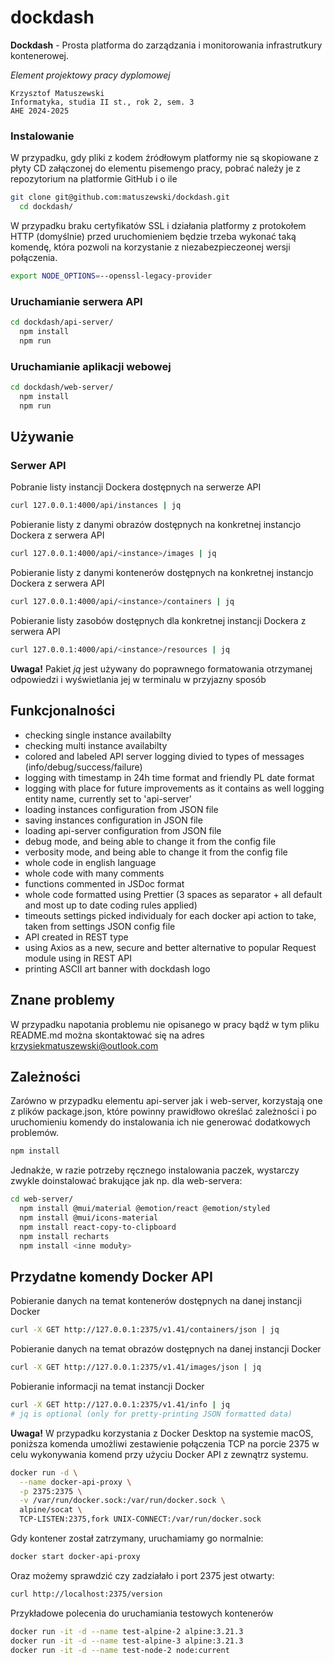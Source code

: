 # dockdash
**Dockdash** - Prosta platforma do zarządzania i monitorowania infrastrutkury kontenerowej.

*Element projektowy pracy dyplomowej*

```text
Krzysztof Matuszewski
Informatyka, studia II st., rok 2, sem. 3
AHE 2024-2025
```

### Instalowanie
W przypadku, gdy pliki z kodem źródłowym platformy nie są skopiowane z płyty CD załączonej do elementu pisemengo pracy, pobrać należy je z repozytorium na platformie GitHub i o ile

```bash
git clone git@github.com:matuszewski/dockdash.git
  cd dockdash/
```

W przypadku braku certyfikatów SSL i działania platformy z protokołem HTTP (domyślnie) przed uruchomieniem będzie trzeba wykonać taką komendę, która pozwoli na korzystanie z niezabezpieczeonej wersji połączenia.
```bash
export NODE_OPTIONS=--openssl-legacy-provider
```

### Uruchamianie serwera API
```bash
cd dockdash/api-server/
  npm install
  npm run
```

### Uruchamianie aplikacji webowej
```bash
cd dockdash/web-server/
  npm install
  npm run
```

## Używanie

### Serwer API

Pobranie listy instancji Dockera dostępnych na serwerze API

```bash
curl 127.0.0.1:4000/api/instances | jq
```

Pobieranie listy z danymi obrazów dostępnych na konkretnej instancjo Dockera z serwera API

```bash
curl 127.0.0.1:4000/api/<instance>/images | jq
```

Pobieranie listy z danymi kontenerów dostępnych na konkretnej instancjo Dockera z serwera API

```bash
curl 127.0.0.1:4000/api/<instance>/containers | jq
```

Pobieranie listy zasobów dostępnych dla konkretnej instancji Dockera z serwera API

```bash
curl 127.0.0.1:4000/api/<instance>/resources | jq
```


**Uwaga!** Pakiet _jq_ jest używany do poprawnego formatowania otrzymanej odpowiedzi i wyświetlania jej w terminalu w przyjazny sposób


## Funkcjonalności

- checking single instance availabilty
- checking multi instance availabilty
- colored and labeled API server logging divied to types of messages (info/debug/success/failure)
- logging with timestamp in 24h time format and friendly PL date format
- logging with place for future improvements as it contains as well logging entity name, currently set to 'api-server'
- loading instances configuration from JSON file
- saving instances configuration in JSON file
- loading api-server configuration from JSON file
- debug mode, and being able to change it from the config file
- verbosity mode, and being able to change it from the config file
- whole code in english language
- whole code with many comments
- functions commented in JSDoc format
- whole code formatted using Prettier (3 spaces as separator + all default and most up to date coding rules applied)
- timeouts settings picked individualy for each docker api action to take, taken from settings JSON config file
- API created in REST type
- using Axios as a new, secure and better alternative to popular Request module using in REST API
- printing ASCII art banner with dockdash logo

## Znane problemy
W przypadku napotania problemu nie opisanego w pracy bądź w tym pliku README.md można skontaktować się na adres krzysiekmatuszewski@outlook.com


## Zależności

Zarówno w przypadku elementu api-server jak i web-server, korzystają one z plików package.json, które powinny prawidłowo określać zależności i po uruchomieniu komendy do instalowania ich nie generować dodatkowych problemów.
```bash
npm install
```
Jednakże, w razie potrzeby ręcznego instalowania paczek, wystarczy zwykle doinstalować brakujące jak np. dla web-servera:
```bash
cd web-server/
  npm install @mui/material @emotion/react @emotion/styled
  npm install @mui/icons-material
  npm install react-copy-to-clipboard
  npm install recharts
  npm install <inne moduły>
```


## Przydatne komendy Docker API

Pobieranie danych na temat kontenerów dostępnych na danej instancji Docker

```bash
curl -X GET http://127.0.0.1:2375/v1.41/containers/json | jq
```

Pobieranie danych na temat obrazów dostępnych na danej instancji Docker
```bash
curl -X GET http://127.0.0.1:2375/v1.41/images/json | jq
```

Pobieranie informacji na temat instancji Docker

```bash
curl -X GET http://127.0.0.1:2375/v1.41/info | jq
# jq is optional (only for pretty-printing JSON formatted data)
```

**Uwaga!** W przypadku korzystania z Docker Desktop na systemie macOS, poniższa komenda umożliwi zestawienie połączenia TCP na porcie 2375 w celu wykonywania komend przy użyciu Docker API z zewnątrz systemu.

```bash
docker run -d \
  --name docker-api-proxy \
  -p 2375:2375 \
  -v /var/run/docker.sock:/var/run/docker.sock \
  alpine/socat \
  TCP-LISTEN:2375,fork UNIX-CONNECT:/var/run/docker.sock
```

Gdy kontener został zatrzymany, uruchamiamy go normalnie:

```bash
docker start docker-api-proxy
```

Oraz możemy sprawdzić czy zadziałało i port 2375 jest otwarty:

```bash
curl http://localhost:2375/version
```

Przykładowe polecenia do uruchamiania testowych kontenerów

```bash
docker run -it -d --name test-alpine-2 alpine:3.21.3
docker run -it -d --name test-alpine-3 alpine:3.21.3
docker run -it -d --name test-node-2 node:current
```
